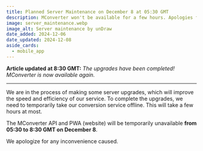 ```yaml
---
title: Planned Server Maintenance on December 8 at 05:30 GMT
description: MConverter won't be available for a few hours. Apologies for the inconvenience.
image: server_maintenance.webp
image_alt: Server maintenance by unDraw
date_added: 2024-12-06
date_updated: 2024-12-08
aside_cards:
  - mobile_app
---
```


**Article updated at 8:30 GMT:** *The upgrades have been completed! MConverter is now available again.*

---

We are in the process of making some server upgrades, which will improve the speed and efficiency of our service. To complete the upgrades, we need to temporarily take our conversion service offline. This will take a few hours at most.

The MConverter API and PWA (website) will be temporarily unavailable **from 05:30 to 8:30 GMT on December 8**.

We apologize for any inconvenience caused.